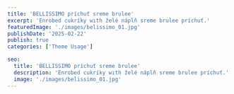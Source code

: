 ```yaml
---
title: 'BELLISSIMO príchuť sreme brulee'
excerpt: 'Enrobed cukríky wıth želé náplň sreme brulee príchuť.'
featuredImage: './images/belissimo_01.jpg'
publishDate: '2025-02-22'
publish: true
categories: ['Theme Usage']

seo:
  title: 'BELLISSIMO príchuť sreme brulee'
  description: 'Enrobed cukríky wıth želé náplň sreme brulee príchuť.'
  image: './images/belissimo_01.jpg'
---
```

